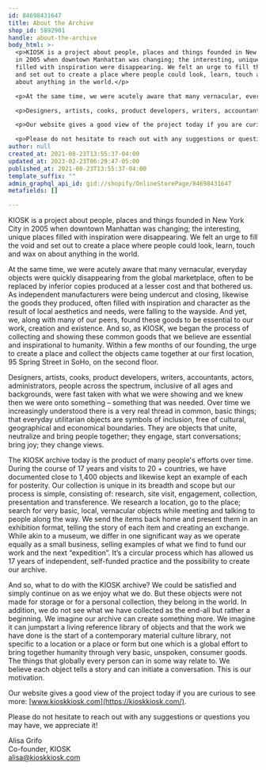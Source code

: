 ```yaml
---
id: 84698431647
title: About the Archive
shop_id: 5892901
handle: about-the-archive
body_html: >-
  <p>KIOSK is a project about people, places and things founded in New York City
  in 2005 when downtown Manhattan was changing; the interesting, unique places
  filled with inspiration were disappearing. We felt an urge to fill the void
  and set out to create a place where people could look, learn, touch and wax on
  about anything in the world.</p>

  <p>At the same time, we were acutely aware that many vernacular, everyday objects were quickly disappearing from the global marketplace, often to be replaced by inferior copies produced at a lesser cost and that bothered us. As independent manufacturers were being undercut and closing, likewise the goods they produced, often filled with inspiration and character as the result of local aesthetics and needs, were falling to the wayside. And yet, we, along with many of our peers, found these goods to be essential to our work, creation and existence. And so, as KIOSK, we began the process of collecting and showing these common goods that we believe are essential and inspirational to humanity. Within a few months of our founding, the urge to create a place and collect the objects came together at our first location, 95 Spring Street in SoHo, on the second floor.</p>

  <p>Designers, artists, cooks, product developers, writers, accountants, actors, administrators, people across the spectrum, inclusive of all ages and backgrounds, were fast taken with what we were showing and we knew then we were onto something – something that was needed. Over time we increasingly understood there is a very real thread in common, basic things; that everyday utilitarian objects are symbols of inclusion, free of cultural, geographical and economical boundaries. They are objects that unite, neutralize and bring people together; they engage, start conversations; bring joy; they change views.<br><br>The KIOSK archive today is the product of many people's efforts over time. During the course of 17 years and visits to 20 + countries, we have documented close to 1,400 objects and likewise kept an example of each for posterity. Our collection is unique in its breadth and scope but our process is simple, consisting of: research, site visit, engagement, collection, presentation and transference. We research a location, go to the place; search for very basic, local, vernacular objects while meeting and talking to people along the way. We send the items back home and present them in an exhibition format, telling the story of each item and creating an exchange. While akin to a museum, we differ in one significant way as we operate equally as a small business, selling examples of what we find to fund our work and the next “expedition”. It’s a circular process which has allowed us 17 years of independent, self-funded practice and the possibility to create our archive.<br> <br>And so, what to do with the KIOSK archive? We could be satisfied and simply continue on as we enjoy what we do. But these objects were not made for storage or for a personal collection, they belong in the world. In addition, we do not see what we have collected as the end-all but rather a beginning. We imagine our archive can create something more. We imagine it can jumpstart a living reference library of objects and that the work we have done is the start of a contemporary material culture library, not specific to a location or a place or form but one which is a global effort to bring together humanity through very basic, unspoken, consumer goods. The things that globally every person can in some way relate to. We believe each object tells a story and can initiate a conversation. This is our motivation.</p>

  <p>Our website gives a good view of the project today if you are curious to see more: <a href="https://kioskkiosk.com/">www.kioskkiosk.com</a>.</p>

  <p>Please do not hesitate to reach out with any suggestions or questions you may have, we appreciate it!<br><br>Alisa Grifo<br>Co-founder, KIOSK<br>alisa@kioskkiosk.com</p>
author: null
created_at: 2021-08-23T13:55:37-04:00
updated_at: 2023-02-23T06:29:47-05:00
published_at: 2021-08-23T13:55:37-04:00
template_suffix: ""
admin_graphql_api_id: gid://shopify/OnlineStorePage/84698431647
metafields: []

---
```


KIOSK is a project about people, places and things founded in New York City in 2005 when downtown Manhattan was changing; the interesting, unique places filled with inspiration were disappearing. We felt an urge to fill the void and set out to create a place where people could look, learn, touch and wax on about anything in the world.

At the same time, we were acutely aware that many vernacular, everyday objects were quickly disappearing from the global marketplace, often to be replaced by inferior copies produced at a lesser cost and that bothered us. As independent manufacturers were being undercut and closing, likewise the goods they produced, often filled with inspiration and character as the result of local aesthetics and needs, were falling to the wayside. And yet, we, along with many of our peers, found these goods to be essential to our work, creation and existence. And so, as KIOSK, we began the process of collecting and showing these common goods that we believe are essential and inspirational to humanity. Within a few months of our founding, the urge to create a place and collect the objects came together at our first location, 95 Spring Street in SoHo, on the second floor.

Designers, artists, cooks, product developers, writers, accountants, actors, administrators, people across the spectrum, inclusive of all ages and backgrounds, were fast taken with what we were showing and we knew then we were onto something – something that was needed. Over time we increasingly understood there is a very real thread in common, basic things; that everyday utilitarian objects are symbols of inclusion, free of cultural, geographical and economical boundaries. They are objects that unite, neutralize and bring people together; they engage, start conversations; bring joy; they change views.  
  
The KIOSK archive today is the product of many people's efforts over time. During the course of 17 years and visits to 20 + countries, we have documented close to 1,400 objects and likewise kept an example of each for posterity. Our collection is unique in its breadth and scope but our process is simple, consisting of: research, site visit, engagement, collection, presentation and transference. We research a location, go to the place; search for very basic, local, vernacular objects while meeting and talking to people along the way. We send the items back home and present them in an exhibition format, telling the story of each item and creating an exchange. While akin to a museum, we differ in one significant way as we operate equally as a small business, selling examples of what we find to fund our work and the next “expedition”. It’s a circular process which has allowed us 17 years of independent, self-funded practice and the possibility to create our archive.  
  
And so, what to do with the KIOSK archive? We could be satisfied and simply continue on as we enjoy what we do. But these objects were not made for storage or for a personal collection, they belong in the world. In addition, we do not see what we have collected as the end-all but rather a beginning. We imagine our archive can create something more. We imagine it can jumpstart a living reference library of objects and that the work we have done is the start of a contemporary material culture library, not specific to a location or a place or form but one which is a global effort to bring together humanity through very basic, unspoken, consumer goods. The things that globally every person can in some way relate to. We believe each object tells a story and can initiate a conversation. This is our motivation.

Our website gives a good view of the project today if you are curious to see more: [www.kioskkiosk.com](https://kioskkiosk.com/).

Please do not hesitate to reach out with any suggestions or questions you may have, we appreciate it!  
  
Alisa Grifo  
Co-founder, KIOSK  
alisa@kioskkiosk.com